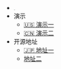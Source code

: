 * <img src="./assets/images/wechat.jpeg" alt="微信" style="zoom:8%;" />
* 演示
  * [:us: 演示一]()
  * [:cn: 演示二]()
* 开源地址
  * [:jp: 地址一]()
  * [地址二]()

